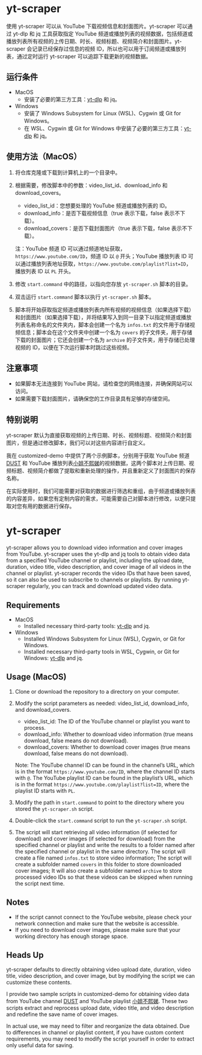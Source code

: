 # yt-scraper
使用 yt-scraper 可以从 YouTube 下载视频信息和封面图片。yt-scraper 可以通过 yt-dlp 和 jq 工具获取指定 YouTube 频道或播放列表的视频数据，包括频道或播放列表所有视频的上传日期、时长、视频标题、视频简介和封面图片。yt-scraper 会记录已经保存过信息的视频 ID，所以也可以用于订阅频道或播放列表，通过定时运行 yt-scraper 可以追踪下载更新的视频数据。

## 运行条件
- MacOS
  - 安装了必要的第三方工具：[yt-dlp](https://github.com/yt-dlp/yt-dlp) 和 jq。
- Windows
  - 安装了 Windows Subsystem for Linux (WSL)、Cygwin 或 Git for Windows。
  - 在 WSL、Cygwin 或 Git for Windows 中安装了必要的第三方工具：[yt-dlp](https://github.com/yt-dlp/yt-dlp) 和 jq。

## 使用方法（MacOS）
1. 将仓库克隆或下载到计算机上的一个目录中。
2. 根据需要，修改脚本中的参数：video_list_id、download_info 和 download_covers。
   - video_list_id：您想要处理的 YouTube 频道或播放列表的 ID。
   - download_info：是否下载视频信息（true 表示下载，false 表示不下载）。
   - download_covers：是否下载封面图片（true 表示下载，false 表示不下载）。
   
   注：YouTube 频道 ID 可以通过频道地址获取，`https://www.youtube.com/ID`，频道 ID 以 `@` 开头；YouTube 播放列表 ID 可以通过播放列表地址获取，`https://www.youtube.com/playlist?list=ID`，播放列表 ID 以 `PL` 开头。
3. 修改 `start.command` 中的路径，以指向您存放 `yt-scraper.sh` 脚本的目录。
4. 双击运行 `start.command` 脚本以执行 `yt-scraper.sh` 脚本。
5. 脚本将开始获取指定频道或播放列表内所有视频的视频信息（如果选择下载）和封面图片（如果选择下载），并将结果写入到同一目录下以指定频道或播放列表名称命名的文件夹内，脚本会创建一个名为 `infos.txt` 的文件用于存储视频信息；脚本会在这个文件夹中创建一个名为 `covers` 的子文件夹，用于存储下载的封面图片；它还会创建一个名为 `archive` 的子文件夹，用于存储已处理视频的 ID，以便在下次运行脚本时跳过这些视频。

## 注意事项
- 如果脚本无法连接到 YouTube 网站，请检查您的网络连接，并确保网站可以访问。
- 如果需要下载封面图片，请确保您的工作目录具有足够的存储空间。

## 特别说明
yt-scraper 默认为直接获取视频的上传日期、时长、视频标题、视频简介和封面图片，但是通过修改脚本，我们可以对这些内容进行自定义。

我在 customized-demo 中提供了两个示例脚本，分别用于获取 YouTube 频道 [DUST](https://www.youtube.com/@watchdust) 和 YouTube 播放列表[小姐不熙娣](https://www.youtube.com/playlist?list=PLih1-oWJUt3nj0IHCIUsm8JmH0KC13KGH)的视频数据，这两个脚本对上传日期、视频标题、视频简介都做了提取和重新处理的操作，并且重新定义了封面图片的保存名称。

在实际使用时，我们可能需要对获取的数据进行筛选和重组，由于频道或播放列表的内容差异，如果您有定制内容的需求，可能需要自己对脚本进行修改，以便只提取对您有用的数据进行保存。
<br>

# yt-scraper
yt-scraper allows you to download video information and cover images from YouTube. yt-scraper uses the yt-dlp and jq tools to obtain video data from a specified YouTube channel or playlist, including the upload date, duration, video title, video description, and cover image of all videos in the channel or playlist. yt-scraper records the video IDs that have been saved, so it can also be used to subscribe to channels or playlists. By running yt-scraper regularly, you can track and download updated video data.

## Requirements
- MacOS
  - Installed necessary third-party tools: [yt-dlp](https://github.com/yt-dlp/yt-dlp) and jq.
- Windows
  - Installed Windows Subsystem for Linux (WSL), Cygwin, or Git for Windows.
  - Installed necessary third-party tools in WSL, Cygwin, or Git for Windows: [yt-dlp](https://github.com/yt-dlp/yt-dlp) and jq.

## Usage (MacOS)
1. Clone or download the repository to a directory on your computer.
2. Modify the script parameters as needed: video_list_id, download_info, and download_covers.
   - video_list_id: The ID of the YouTube channel or playlist you want to process.
   - download_info: Whether to download video information (true means download, false means do not download).
   - download_covers: Whether to download cover images (true means download, false means do not download).
   
   Note: The YouTube channel ID can be found in the channel’s URL, which is in the format `https://www.youtube.com/ID`, where the channel ID starts with `@`. The YouTube playlist ID can be found in the playlist’s URL, which is in the format `https://www.youtube.com/playlist?list=ID`, where the playlist ID starts with `PL`.
3. Modify the path in `start.command` to point to the directory where you stored the `yt-scraper.sh` script.
4. Double-click the `start.command` script to run the `yt-scraper.sh` script.
5. The script will start retrieving all video information (if selected for download) and cover images (if selected for download) from the specified channel or playlist and write the results to a folder named after the specified channel or playlist in the same directory. The script will create a file named `infos.txt` to store video information; The script will create a subfolder named `covers` in this folder to store downloaded cover images; It will also create a subfolder named `archive` to store processed video IDs so that these videos can be skipped when running the script next time.

## Notes
- If the script cannot connect to the YouTube website, please check your network connection and make sure that the website is accessible.
- If you need to download cover images, please make sure that your working directory has enough storage space.

## Heads Up
yt-scraper defaults to directly obtaining video upload date, duration, video title, video description, and cover image, but by modifying the script we can customize these contents.

I provide two sample scripts in customized-demo for obtaining video data from YouTube channel [DUST](https://www.youtube.com/@watchdust) and YouTube playlist [小姐不熙娣](https://www.youtube.com/playlist?list=PLih1-oWJUt3nj0IHCIUsm8JmH0KC13KGH). These two scripts extract and reprocess upload date, video title, and video description and redefine the save name of cover images.

In actual use, we may need to filter and reorganize the data obtained. Due to differences in channel or playlist content, if you have custom content requirements, you may need to modify the script yourself in order to extract only useful data for saving.
